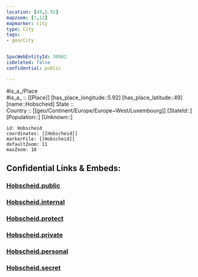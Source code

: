 ```yaml
---
location: [49,5.92] 
mapzoom: [7,12] 
mapmarker: city 
type: City
tags:
- geo/City


SpocWebEntityId: 30962
isDeleted: false
confidential: public

---
```

#is_a_/Place  
#is_a_ :: [[Place]] 
[has_place_longitude::5.92] 
[has_place_latitude::49] 
[name::Hobscheid] 
State ::  
Country :: [[geo/Continent/Europe/Europe~West/Luxembourg]] 
[StateId::] 
[Population::] 
[Unknown::] 


```leaflet
id: Hobscheid
coordinates: [[Hobscheid]] 
markerFile: [[Hobscheid]] 
defaultZoom: 11 
maxZoom: 18
```


## Confidential Links & Embeds: 

### [Hobscheid.public](/_public/\Earth\Continent\Europe\Europe~West\France\regions~France\Grand_Est\departments~Grand_Est\Meurthe-et-Moselle\communes~Meurthe-et-Moselle\Briey\cities~BrieyHobscheid.public.md) 

### [Hobscheid.internal](/_internal/\Earth\Continent\Europe\Europe~West\France\regions~France\Grand_Est\departments~Grand_Est\Meurthe-et-Moselle\communes~Meurthe-et-Moselle\Briey\cities~BrieyHobscheid.internal.md) 

### [Hobscheid.protect](/_protect/\Earth\Continent\Europe\Europe~West\France\regions~France\Grand_Est\departments~Grand_Est\Meurthe-et-Moselle\communes~Meurthe-et-Moselle\Briey\cities~BrieyHobscheid.protect.md) 

### [Hobscheid.private](/_private/\Earth\Continent\Europe\Europe~West\France\regions~France\Grand_Est\departments~Grand_Est\Meurthe-et-Moselle\communes~Meurthe-et-Moselle\Briey\cities~BrieyHobscheid.private.md) 

### [Hobscheid.personal](/_personal/\Earth\Continent\Europe\Europe~West\France\regions~France\Grand_Est\departments~Grand_Est\Meurthe-et-Moselle\communes~Meurthe-et-Moselle\Briey\cities~BrieyHobscheid.personal.md) 

### [Hobscheid.secret](/_secret/\Earth\Continent\Europe\Europe~West\France\regions~France\Grand_Est\departments~Grand_Est\Meurthe-et-Moselle\communes~Meurthe-et-Moselle\Briey\cities~BrieyHobscheid.secret.md)


